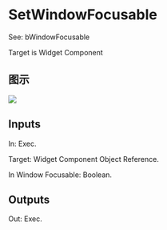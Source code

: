 # SetWindowFocusable

See: bWindowFocusable

Target is Widget Component

## 图示

![]($-20221218-21223798.png)

## Inputs

In: Exec.

Target: Widget Component Object Reference.

In Window Focusable: Boolean.  

## Outputs

Out: Exec.

